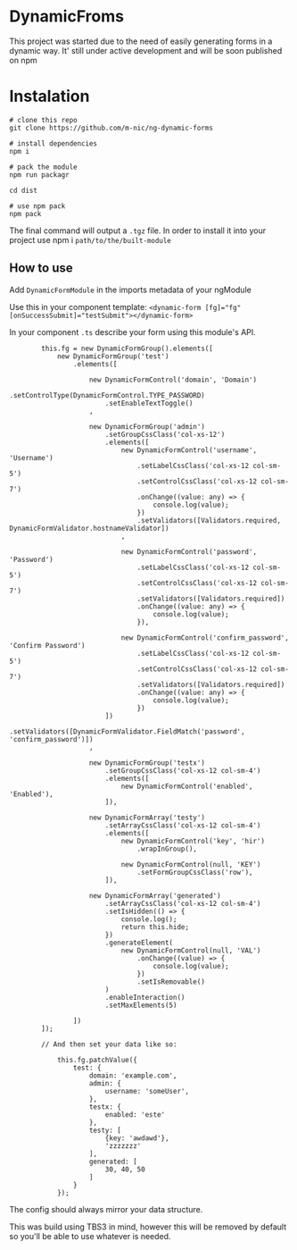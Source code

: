 # DynamicFroms

This project was started due to the need of easily generating forms in a dynamic way.
It' still under active development and will be soon published on npm

# Instalation
    # clone this repo
    git clone https://github.com/m-nic/ng-dynamic-forms
    
    # install dependencies
    npm i
    
    # pack the module
    npm run packagr
    
    cd dist
    
    # use npm pack
    npm pack

The final command will output a `.tgz` file. In order to install it into your project use
npm i `path/to/the/built-module` 

## How to use
 Add `DynamicFormModule` in the imports metadata of your ngModule

 Use this in your component template:
 `<dynamic-form [fg]="fg" [onSuccessSubmit]="testSubmit"></dynamic-form>`
 
 In your component `.ts` describe your form using this module's API.
 
            this.fg = new DynamicFormGroup().elements([
                new DynamicFormGroup('test')
                    .elements([
    
                        new DynamicFormControl('domain', 'Domain')
                            .setControlType(DynamicFormControl.TYPE_PASSWORD)
                            .setEnableTextToggle()
                        ,
    
                        new DynamicFormGroup('admin')
                            .setGroupCssClass('col-xs-12')
                            .elements([
                                new DynamicFormControl('username', 'Username')
                                    .setLabelCssClass('col-xs-12 col-sm-5')
                                    .setControlCssClass('col-xs-12 col-sm-7')
                                    .onChange((value: any) => {
                                        console.log(value);
                                    })
                                    .setValidators([Validators.required, DynamicFormValidator.hostnameValidator])
                                ,
    
                                new DynamicFormControl('password', 'Password')
                                    .setLabelCssClass('col-xs-12 col-sm-5')
                                    .setControlCssClass('col-xs-12 col-sm-7')
                                    .setValidators([Validators.required])
                                    .onChange((value: any) => {
                                        console.log(value);
                                    }),
    
                                new DynamicFormControl('confirm_password', 'Confirm Password')
                                    .setLabelCssClass('col-xs-12 col-sm-5')
                                    .setControlCssClass('col-xs-12 col-sm-7')
                                    .setValidators([Validators.required])
                                    .onChange((value: any) => {
                                        console.log(value);
                                    })
                            ])
                            .setValidators([DynamicFormValidator.FieldMatch('password', 'confirm_password')])
                        ,
    
                        new DynamicFormGroup('testx')
                            .setGroupCssClass('col-xs-12 col-sm-4')
                            .elements([
                                new DynamicFormControl('enabled', 'Enabled'),
                            ]),
    
                        new DynamicFormArray('testy')
                            .setArrayCssClass('col-xs-12 col-sm-4')
                            .elements([
                                new DynamicFormControl('key', 'hir')
                                    .wrapInGroup(),
    
                                new DynamicFormControl(null, 'KEY')
                                    .setFormGroupCssClass('row'),
                            ]),
    
                        new DynamicFormArray('generated')
                            .setArrayCssClass('col-xs-12 col-sm-4')
                            .setIsHidden(() => {
                                console.log();
                                return this.hide;
                            })
                            .generateElement(
                                new DynamicFormControl(null, 'VAL')
                                    .onChange((value) => {
                                        console.log(value);
                                    })
                                    .setIsRemovable()
                            )
                            .enableInteraction()
                            .setMaxElements(5)
    
                    ])
            ]);
            
            // And then set your data like so:
            
                this.fg.patchValue({
                    test: {
                        domain: 'example.com',
                        admin: {
                            username: 'someUser',
                        },
                        testx: {
                            enabled: 'este'
                        },
                        testy: [
                            {key: 'awdawd'},
                            'zzzzzzz'
                        ],
                        generated: [
                            30, 40, 50
                        ]
                    }
                });
 
 
 The config should always mirror your data structure.
 
 This was build using TBS3 in mind, however this will be removed by default so you'll be able to use whatever is needed.
 

